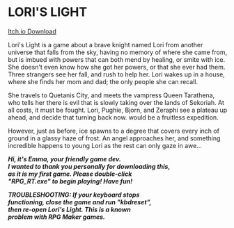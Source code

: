 # LORI'S LIGHT

[Itch.io Download](https://aethiriatgames.itch.io/loris-light/download/eyJleHBpcmVzIjoxNzM5MjIyMzkzLCJpZCI6NDc1MDcxfQ==.2275VKcGr/MUG+LJpmntcuNhwX0=)

Lori's Light is a game about a brave knight named Lori from another universe
that falls from the sky, having no memory of where she came from, but is imbued with
powers that can both mend by healing, or smite with ice. She doesn't even know how
she got her powers, or that she ever had them. Three strangers see her fall, and rush to help her.
Lori wakes up in a house, where she finds her mom and dad; the only people she can recall.


She travels to Quetanis City, and meets the vampress Queen Tarathena, who tells her there is
evil that is slowly taking over the lands of Sekoriah. At all costs, it must be fought.
Lori, Pughie, Bjorn, and Zeraphi see a plateau up ahead, and decide that turning back now.
would be a fruitless expedition. 


However, just as before, ice spawns to a degree that
covers every inch of ground in a glassy haze of frost. An angel approaches her, and
something incredible happens to young Lori as the rest can only gaze in awe...

***Hi, it's Emma, your friendly game dev.  
I wanted to thank you personally for downloading this,  
as it is my first game. Please double-click  
"RPG_RT.exe" to begin playing! Have fun!***


***TROUBLESHOOTING: If your keyboard stops  
functioning, close the game and run "kbdreset",  
then re-open Lori's Light. This is a known  
problem with RPG Maker games.***

